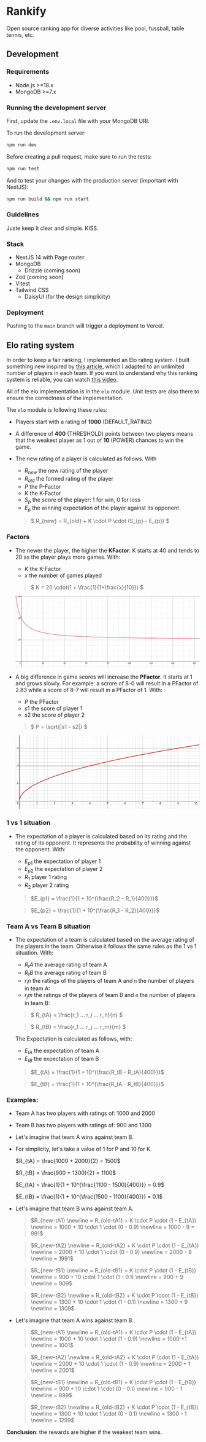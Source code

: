# Rankify

Open source ranking app for diverse activities like pool, fussball, table tennis, etc.

## Development

### Requirements

- Node.js >=18.x
- MongoDB >=7.x

### Running the development server

First, update the `.env.local` file with your MongoDB URI.

To run the development server:

```bash
npm run dev
```

Before creating a pull request, make sure to run the tests:

```bash
npm run test
```

And to test your changes with the production server (important with NextJS):

```bash
npm run build && npm run start
```

### Guidelines

Juste keep it clear and simple. KISS.

### Stack
- NextJS 14 with Page router
- MongoDB
  - Drizzle (coming soon)
- Zod (coming soon)
- Vitest
- Tailwind CSS
  - DaisyUI (for the design simplicity)

### Deployment

Pushing to the `main` branch will trigger a deployment to Vercel.

## Elo rating system

In order to keep a fair ranking, I implemented an Elo rating system.
I built something new inspired by [this article](https://towardsdatascience.com/developing-an-elo-based-data-driven-ranking-system-for-2v2-multiplayer-games-7689f7d42a53), which I adapted to an unlimited number of players in each team. If you want to understand why this ranking system is reliable, you can watch [this video](https://www.youtube.com/watch?v=9oRDksmH0zM).

All of the elo implementation is in the `elo` module. Unit tests are also there to ensure the correctness of the implementation.

The `elo` module is following these rules:

- Players start with a rating of **1000** (DEFAULT_RATING)

- A difference of **400** (THRESHOLD) points between two players means that the weakest player as 1 out of **10** (POWER) chances to win the game.

- The new rating of a player is calculated as follows. With

  - $R_{new}$ the new rating of the player
  - $R_{old}$ the formed rating of the player
  - $P$ the P-Factor
  - $K$ the K-Factor
  - $S_{p}$ the score of the player: 1 for win, 0 for loss
  - $E_p$ the winning expectation of the player against its opponent

  > $ R_{new} = R_{old} + K \cdot P \cdot (S_{p} - E_{p}) $


### Factors
- The newer the player, the higher the **KFactor**. K starts at 40 and tends to 20 as the player plays more games. With:
  - $K$ the K-Factor
  - $x$ the number of games played

  > $ K = 20 \cdot(1 + \frac{1}{1+\frac{x}{10}}) $

  ![K-Factor](assets/k-factor.png)

- A big difference in game scores will increase the **PFactor**. It starts at 1 and grows slowly. For example: a scrore of 8-0 will result in a PFactor of 2.83 while a score of 8-7 will result in a PFactor of 1. With:
  - $P$ the PFactor
  - $s1$ the score of player 1 
  - $s2$ the score of player 2
  
  > $ P = \sqrt{|s1 - s2|} $

  ![PFactor](assets/p-factor.png)

### 1 vs 1 situation
- The expectation of a player is calculated based on its rating and the rating of its opponent. It represents the probability of winning against the opponent.
 With:
    - $E_{p1}$ the expectation of player 1
    - $E_{p2}$ the expectation of player 2
    - $R_1$ player 1 rating
    - $R_2$ player 2 rating

    > $E_{p1} = \frac{1}{1 + 10^{\frac{R_2 - R_1}{400}}}$

    > $E_{p2} = \frac{1}{1 + 10^{\frac{R_1 - R_2}{400}}}$

### Team A vs Team B situation 
- The expectation of a team is calculated based on the average rating of the players in the team. Otherwise it follows the same rules as the 1 vs 1 situation.
  With:
    - $R_tA$ the average rating of team A
    - $R_tB$ the average rating of team B
    - $r_in$ the ratings of the players of team A and `n` the number of players in team A:
    - $r_jm$ the ratings of the players of team B and `m` the number of players in team B:

    > $ R_{tA} = \frac{r_1 ... r_i ... r_n}{n} $
  
    > $ R_{tB} = \frac{r_1 ... r_j ... r_m}{m} $

  The Expectation is calculated as follows, with:

    - $E_{tA}$ the expectation of team A
    - $E_{tB}$ the expectation of team B

    > $E_{tA} = \frac{1}{1 + 10^{\frac{R_tB - R_tA}{400}}}$

    > $E_{tB} = \frac{1}{1 + 10^{\frac{R_tA - R_tB}{400}}}$

### Examples:
- Team A has two players with ratings of: 1000 and 2000
- Team B has two players with ratings of: 900 and 1300

- Let's imagine that team A wins against team B.

- For simplicity, let's take a value of 1 for P and 10 for K.

  $R_{tA} = \frac{1000 + 2000}{2} = 1500$

  $R_{tB} = \frac{900 + 1300}{2} = 1100$

  $E_{tA} = \frac{1}{1 + 10^{\frac{1100 - 1500}{400}}} = 0.9$

  $E_{tB} = \frac{1}{1 + 10^{\frac{1500 - 1100}{400}}} = 0.1$


- Let's imagine that team B wins against team A.

  > $R_{new-tA1} \newline = R_{old-tA1} + K \cdot P \cdot (1 - E_{tA}) \newline = 1000 + 10 \cdot 1 \cdot (0 - 0.9) \newline = 1000 - 9 = 991$

  > $R_{new-tA2} \newline = R_{old-tA2} + K \cdot P \cdot (1 - E_{tA}) \newline = 2000 + 10 \cdot 1 \cdot (0 - 0.9) \newline = 2000 - 9 \newline = 1991$

  > $R_{new-tB1} \newline = R_{old-tB1} + K \cdot P \cdot (1 - E_{tB}) \newline = 900 + 10 \cdot 1 \cdot (1 - 0.1) \newline = 900 + 9 \newline = 909$

  > $R_{new-tB2} \newline = R_{old-tB2} + K \cdot P \cdot (1 - E_{tB}) \newline = 1300 + 10 \cdot 1 \cdot (1 - 0.1) \newline = 1300 + 9 \newline = 1309$

- Let's imagine that team A wins against team B.

  > $R_{new-tA1} \newline = R_{old-tA1} + K \cdot P \cdot (1 - E_{tA}) \newline = 1000 + 10 \cdot 1 \cdot (1 - 0.9) \newline = 1000 +1 \newline = 1001$

  > $R_{new-tA2} \newline = R_{old-tA2} + K \cdot P \cdot (1 - E_{tA}) \newline = 2000 + 10 \cdot 1 \cdot (1 - 0.9) \newline = 2000 + 1 \newline = 2001$

  > $R_{new-tB1} \newline = R_{old-tB1} + K \cdot P \cdot (1 - E_{tB}) \newline = 900 + 10 \cdot 1 \cdot (0 - 0.1) \newline = 900 - 1 \newline = 899$

  > $R_{new-tB2} \newline = R_{old-tB2} + K \cdot P \cdot (1 - E_{tB}) \newline = 1300 + 10 \cdot 1 \cdot (0 - 0.1) \newline = 1300 - 1 \newline = 1299$

**Conclusion**: the rewards are higher if the weakest team wins.  
